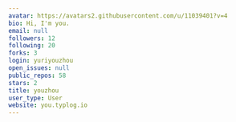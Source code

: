 ```yaml
---
avatar: https://avatars2.githubusercontent.com/u/11039401?v=4
bio: Hi, I'm you.
email: null
followers: 12
following: 20
forks: 3
login: yuriyouzhou
open_issues: null
public_repos: 58
stars: 2
title: youzhou
user_type: User
website: you.typlog.io
---
```


